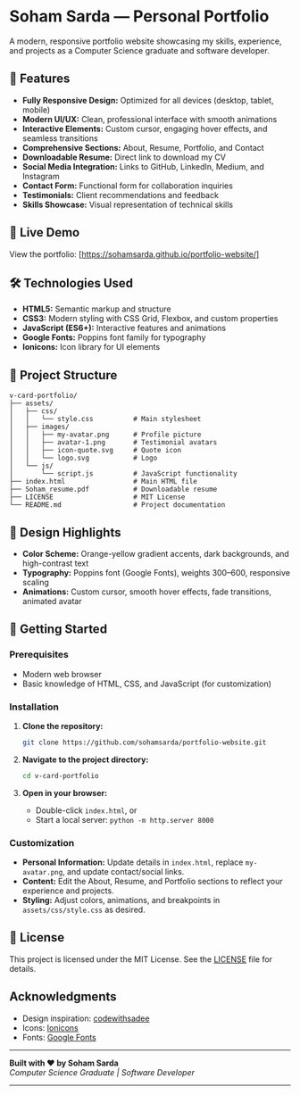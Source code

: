 # Soham Sarda — Personal Portfolio

A modern, responsive portfolio website showcasing my skills, experience, and projects as a Computer Science graduate and software developer.

## 🌟 Features

- **Fully Responsive Design:** Optimized for all devices (desktop, tablet, mobile)
- **Modern UI/UX:** Clean, professional interface with smooth animations
- **Interactive Elements:** Custom cursor, engaging hover effects, and seamless transitions
- **Comprehensive Sections:** About, Resume, Portfolio, and Contact
- **Downloadable Resume:** Direct link to download my CV
- **Social Media Integration:** Links to GitHub, LinkedIn, Medium, and Instagram
- **Contact Form:** Functional form for collaboration inquiries
- **Testimonials:** Client recommendations and feedback
- **Skills Showcase:** Visual representation of technical skills

## 🚀 Live Demo

View the portfolio: [https://sohamsarda.github.io/portfolio-website/]

## 🛠️ Technologies Used

- **HTML5:** Semantic markup and structure
- **CSS3:** Modern styling with CSS Grid, Flexbox, and custom properties
- **JavaScript (ES6+):** Interactive features and animations
- **Google Fonts:** Poppins font family for typography
- **Ionicons:** Icon library for UI elements

## 📁 Project Structure

```
v-card-portfolio/
├── assets/
│   ├── css/
│   │   └── style.css          # Main stylesheet
│   ├── images/
│   │   ├── my-avatar.png      # Profile picture
│   │   ├── avatar-1.png       # Testimonial avatars
│   │   ├── icon-quote.svg     # Quote icon
│   │   └── logo.svg           # Logo
│   └── js/
│       └── script.js          # JavaScript functionality
├── index.html                 # Main HTML file
├── Soham_resume.pdf           # Downloadable resume
├── LICENSE                    # MIT License
└── README.md                  # Project documentation
```

## 🎨 Design Highlights

- **Color Scheme:** Orange-yellow gradient accents, dark backgrounds, and high-contrast text
- **Typography:** Poppins font (Google Fonts), weights 300–600, responsive scaling
- **Animations:** Custom cursor, smooth hover effects, fade transitions, animated avatar



## 🚀 Getting Started

### Prerequisites

- Modern web browser
- Basic knowledge of HTML, CSS, and JavaScript (for customization)

### Installation

1. **Clone the repository:**
   ```bash
   git clone https://github.com/sohamsarda/portfolio-website.git
   ```

2. **Navigate to the project directory:**
   ```bash
   cd v-card-portfolio
   ```

3. **Open in your browser:**
   - Double-click `index.html`, or
   - Start a local server: `python -m http.server 8000`

### Customization

- **Personal Information:** Update details in `index.html`, replace `my-avatar.png`, and update contact/social links.
- **Content:** Edit the About, Resume, and Portfolio sections to reflect your experience and projects.
- **Styling:** Adjust colors, animations, and breakpoints in `assets/css/style.css` as desired.

## 📄 License

This project is licensed under the MIT License. See the [LICENSE](LICENSE) file for details.

##  Acknowledgments

- Design inspiration: [codewithsadee](https://github.com/codewithsadee)
- Icons: [Ionicons](https://ionic.io/ionicons)
- Fonts: [Google Fonts](https://fonts.google.com/)

---

**Built with ❤️ by Soham Sarda**  
*Computer Science Graduate | Software Developer*

---
